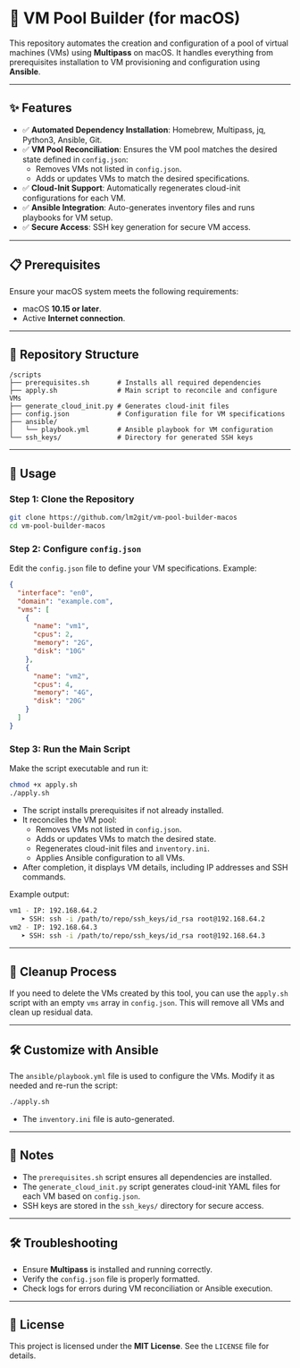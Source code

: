 # 🚀 VM Pool Builder (for macOS)

This repository automates the creation and configuration of a pool of virtual machines (VMs) using **Multipass** on macOS. It handles everything from prerequisites installation to VM provisioning and configuration using **Ansible**.

---

## ✨ Features

- ✅ **Automated Dependency Installation**: Homebrew, Multipass, jq, Python3, Ansible, Git.
- ✅ **VM Pool Reconciliation**: Ensures the VM pool matches the desired state defined in `config.json`:
  - Removes VMs not listed in `config.json`.
  - Adds or updates VMs to match the desired specifications.
- ✅ **Cloud-Init Support**: Automatically regenerates cloud-init configurations for each VM.
- ✅ **Ansible Integration**: Auto-generates inventory files and runs playbooks for VM setup.
- ✅ **Secure Access**: SSH key generation for secure VM access.

---

## 📋 Prerequisites

Ensure your macOS system meets the following requirements:
- macOS **10.15 or later**.
- Active **Internet connection**.

---

## 📂 Repository Structure

```plaintext
/scripts
├── prerequisites.sh       # Installs all required dependencies
├── apply.sh               # Main script to reconcile and configure VMs
├── generate_cloud_init.py # Generates cloud-init files
├── config.json            # Configuration file for VM specifications
├── ansible/
│   └── playbook.yml       # Ansible playbook for VM configuration
└── ssh_keys/              # Directory for generated SSH keys
```

---

## 🚀 Usage

### Step 1: Clone the Repository

```bash
git clone https://github.com/lm2git/vm-pool-builder-macos
cd vm-pool-builder-macos
```

### Step 2: Configure `config.json`

Edit the `config.json` file to define your VM specifications. Example:

```json
{
  "interface": "en0",
  "domain": "example.com",
  "vms": [
    {
      "name": "vm1",
      "cpus": 2,
      "memory": "2G",
      "disk": "10G"
    },
    {
      "name": "vm2",
      "cpus": 4,
      "memory": "4G",
      "disk": "20G"
    }
  ]
}
```

### Step 3: Run the Main Script

Make the script executable and run it:

```bash
chmod +x apply.sh
./apply.sh
```

- The script installs prerequisites if not already installed.
- It reconciles the VM pool:
  - Removes VMs not listed in `config.json`.
  - Adds or updates VMs to match the desired state.
  - Regenerates cloud-init files and `inventory.ini`.
  - Applies Ansible configuration to all VMs.
- After completion, it displays VM details, including IP addresses and SSH commands.

Example output:

```bash
vm1 - IP: 192.168.64.2
   ➤ SSH: ssh -i /path/to/repo/ssh_keys/id_rsa root@192.168.64.2
vm2 - IP: 192.168.64.3
   ➤ SSH: ssh -i /path/to/repo/ssh_keys/id_rsa root@192.168.64.3
```

---

## 🧹 Cleanup Process

If you need to delete the VMs created by this tool, you can use the `apply.sh` script with an empty `vms` array in `config.json`. This will remove all VMs and clean up residual data.

---

## 🛠️ Customize with Ansible

The `ansible/playbook.yml` file is used to configure the VMs. Modify it as needed and re-run the script:

```bash
./apply.sh
```

- The `inventory.ini` file is auto-generated.

---

## 📝 Notes

- The `prerequisites.sh` script ensures all dependencies are installed.
- The `generate_cloud_init.py` script generates cloud-init YAML files for each VM based on `config.json`.
- SSH keys are stored in the `ssh_keys/` directory for secure access.

---

## 🛠️ Troubleshooting

- Ensure **Multipass** is installed and running correctly.
- Verify the `config.json` file is properly formatted.
- Check logs for errors during VM reconciliation or Ansible execution.

---

## 📜 License

This project is licensed under the **MIT License**. See the `LICENSE` file for details.